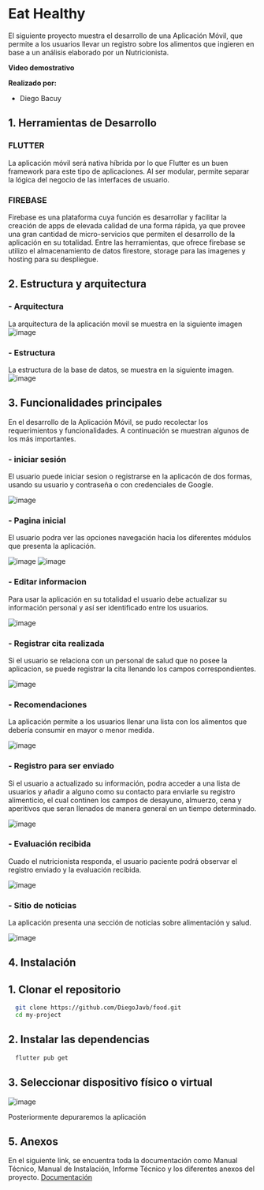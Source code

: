 # Eat Healthy

El siguiente proyecto muestra el desarrollo de una Aplicación Móvil, que permite a los usuarios llevar un registro sobre los alimentos que ingieren en base a un análisis elaborado por un Nutricionista.

**Video demostrativo**

**Realizado por:**

- Diego Bacuy

## 1. Herramientas de Desarrollo
### FLUTTER

La aplicación móvil será nativa híbrida por lo que Flutter es un buen framework para este tipo de aplicaciones. Al ser modular, permite separar la lógica del negocio de las interfaces de usuario.

### FIREBASE

Firebase es una plataforma cuya función es desarrollar y facilitar la creación de apps de elevada calidad de una forma rápida, ya que provee una gran cantidad de micro-servicios que permiten el desarrollo de la aplicación en su totalidad. Entre las herramientas, que ofrece firebase se utilizo el almacenamiento de datos firestore, storage para las imagenes y hosting para su despliegue.


## 2. Estructura y arquitectura
### - Arquitectura
La arquitectura de la aplicación movil se muestra en la siguiente imagen
![image](https://user-images.githubusercontent.com/42130200/127058102-7a10a3ef-a83e-4e89-ab96-dbe9dc32c24a.png)

### - Estructura
La estructura de la base de datos, se muestra en la siguiente imagen.
![image](https://user-images.githubusercontent.com/42130200/131374137-56c6a25d-a291-4325-a84f-43e3348a6eff.png)

## 3. Funcionalidades principales
En el desarrollo de la Aplicación Móvil, se pudo recolectar los requerimientos y funcionalidades. A continuación se muestran algunos de los más importantes.

### - iniciar sesión
El usuario puede iniciar sesion o registrarse en la aplicacón de dos formas, usando su usuario y contraseña o con credenciales de Google.

![image](https://user-images.githubusercontent.com/42130200/131371655-2b10e919-8d9c-401f-97c5-975a177b64a1.png)

### - Pagina inicial
El usuario podra ver las opciones navegación hacia los diferentes módulos que presenta la aplicación.

![image](https://user-images.githubusercontent.com/42130200/131373776-e7d1b702-ca89-4966-9cfc-2a4a4f107779.png)
![image](https://user-images.githubusercontent.com/42130200/131373035-ee6a2ad7-58fb-4846-9251-ca83c236fa6a.png)

### - Editar informacion
Para usar la aplicación en su totalidad el usuario debe actualizar su información personal y así ser identificado entre los usuarios.

![image](https://user-images.githubusercontent.com/42130200/131371711-20b7911b-71c5-48fa-b27f-a36b0b8b0fff.png)

### - Registrar cita realizada
Si el usuario se relaciona con un personal de salud que no posee la aplicacion, se puede registrar la cita llenando los campos correspondientes.

![image](https://user-images.githubusercontent.com/42130200/131372299-fd48ffbe-8175-4ddc-bc21-b7049d1c0f36.png)

### - Recomendaciones
La aplicación permite a los usuarios llenar una lista con los alimentos que debería consumir en mayor o menor medida.

![image](https://user-images.githubusercontent.com/42130200/131372658-a82706b5-8ac1-4ffa-ba6f-1727c2d39a56.png)

### - Registro para ser enviado
Si el usuario a actualizado su información, podra acceder a una lista de usuarios y añadir a alguno como su contacto para enviarle su registro alimenticio, el cual continen los campos de desayuno, almuerzo, cena y aperitivos que seran llenados de manera general en un tiempo determinado.

![image](https://user-images.githubusercontent.com/42130200/131372723-35e925a1-33bb-4dd3-96b8-05f3d771e303.png)

### - Evaluación recibida
Cuado el nutricionista responda, el usuario paciente podrá observar el registro enviado y la evaluación recibida.

![image](https://user-images.githubusercontent.com/42130200/131372889-8b5df763-4c92-4bfa-a6cd-4817a1d8d796.png)

### - Sitio de noticias
La aplicación presenta una sección de noticias sobre alimentación y salud.

![image](https://user-images.githubusercontent.com/42130200/131372923-d70acb13-29ad-4849-932a-95ae804377f4.png)

## 4. Instalación
## 1. Clonar el repositorio
```bash
  git clone https://github.com/DiegoJavb/food.git
  cd my-project
```
## 2. Instalar las dependencias
```bash
  flutter pub get 
```
## 3. Seleccionar dispositivo físico o virtual
![image](https://user-images.githubusercontent.com/42130200/131381144-419c1223-080b-4010-9780-b99182d14de3.png)

Posteriormente depuraremos la aplicación
## 5. Anexos
En el siguiente link, se encuentra toda la documentación como Manual Técnico, Manual de Instalación, Informe Técnico y los diferentes anexos del proyecto. [Documentación](https://github.com/DiegoJavb/Documentacion_Tesis.git)

